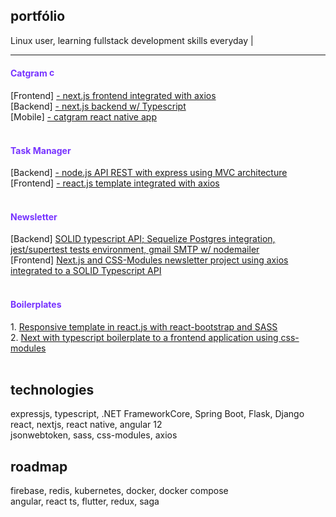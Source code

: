 ## portfólio
Linux user, learning fullstack development skills everyday |
<hr/>
<div>
    <h4 style="color: #7733ff">Catgram
        <img width="15" alt="catgram icon" src="https://www.svgrepo.com/show/119563/cat.svg" />
    </h4>
    [Frontend] <a href="https://github.com/gabtonete/frontend-devagram-nextjs">- next.js frontend integrated with axios</a>
    <br>
    [Backend] <a href="https://github.com/gabtonete/backend-devagram-next-ts">- next.js backend w/ Typescript</a>
    <br>
    [Mobile] <a href="https://github.com/gabtonete/mobile-devagram-react-native">- catgram react native app </a>
</div>
<br>
<div>
    <h4 style="color: #7733ff">Task Manager
    </h4>
    [Backend] <a href="https://github.com/gabtonete/backend-task-node">- node.js API REST with express using MVC architecture </a>
    <br>
    [Frontend] <a href="https://github.com/gabtonete/frontend-task-reactjs">- react.js template integrated with axios</a>
</div>
<br/>
<div>
    <h4 style="color: #7733ff">Newsletter
    </h4>
    [Backend] <a href="https://github.com/gabtonete/solid-typescript">SOLID typescript API; Sequelize Postgres integration, jest/supertest tests environment, gmail SMTP w/ nodemailer</a>
    <br>
    [Frontend] <a href="https://github.com/gabtonete/frontend-newsletter-nextjs">Next.js and CSS-Modules newsletter project using axios integrated to a SOLID Typescript API</a>
</div>
<br/>
<div>
    <h4 style="color: #7733ff">Boilerplates
    </h4>
    1. <a href="https://github.com/gabtonete/frontend-template-reactjs">Responsive template in react.js with react-bootstrap and SASS</a>
    <br/>
    2. <a href="https://github.com/gabtonete/frontend-onfood-next-ts">Next with typescript boilerplate to a frontend application using css-modules</a>   
</div>
<br>

## technologies

expressjs, typescript, .NET FrameworkCore, Spring Boot, Flask, Django
<br/>
react, nextjs, react native, angular 12
<br/>
jsonwebtoken, sass, css-modules, axios

## roadmap

firebase, redis, kubernetes, docker, docker compose
<br/>
angular, react ts, flutter, redux, saga
